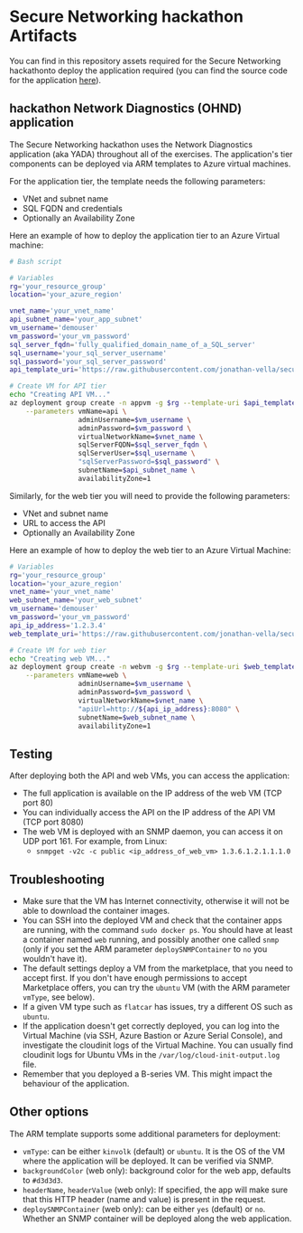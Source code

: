 # Secure Networking hackathon Artifacts

You can find in this repository assets required for the Secure Networking hackathonto deploy the application required (you can find the source code for the application [here](https://github.com/Microsoft/YADA)).

## hackathon Network Diagnostics (OHND) application

The Secure Networking hackathon uses the Network Diagnostics application (aka YADA) throughout all of the exercises. The application's tier components can be deployed via ARM templates to Azure virtual machines.

For the application tier, the template needs the following parameters:

- VNet and subnet name
- SQL FQDN and credentials
- Optionally an Availability Zone

Here an example of how to deploy the application tier to an Azure Virtual machine:

```bash
# Bash script

# Variables
rg='your_resource_group'
location='your_azure_region'

vnet_name='your_vnet_name'
api_subnet_name='your_app_subnet'
vm_username='demouser'
vm_password='your_vm_password'
sql_server_fqdn='fully_qualified_domain_name_of_a_SQL_server'
sql_username='your_sql_server_username'
sql_password='your_sql_server_password'
api_template_uri='https://raw.githubusercontent.com/jonathan-vella/secure-networking-hackathon/main/hacker-assets/deploy_api_to_vm.json'

# Create VM for API tier
echo "Creating API VM..."
az deployment group create -n appvm -g $rg --template-uri $api_template_uri \
    --parameters vmName=api \
                 adminUsername=$vm_username \
                 adminPassword=$vm_password \
                 virtualNetworkName=$vnet_name \
                 sqlServerFQDN=$sql_server_fqdn \
                 sqlServerUser=$sql_username \
                 "sqlServerPassword=$sql_password" \
                 subnetName=$api_subnet_name \
                 availabilityZone=1
```

Similarly, for the web tier you will need to provide the following parameters:

- VNet and subnet name
- URL to access the API
- Optionally an Availability Zone

Here an example of how to deploy the web tier to an Azure Virtual Machine:

```bash
# Variables
rg='your_resource_group'
location='your_azure_region'
vnet_name='your_vnet_name'
web_subnet_name='your_web_subnet'
vm_username='demouser'
vm_password='your_vm_password'
api_ip_address='1.2.3.4'
web_template_uri='https://raw.githubusercontent.com/jonathan-vella/secure-networking-hackathon/main/hacker-assets/deploy_web_to_vm.json'

# Create VM for web tier
echo "Creating web VM..."
az deployment group create -n webvm -g $rg --template-uri $web_template_uri \
    --parameters vmName=web \
                 adminUsername=$vm_username \
                 adminPassword=$vm_password \
                 virtualNetworkName=$vnet_name \
                 "apiUrl=http://${api_ip_address}:8080" \
                 subnetName=$web_subnet_name \
                 availabilityZone=1
```

## Testing

After deploying both the API and web VMs, you can access the application:

- The full application is available on the IP address of the web VM (TCP port 80)
- You can individually access the API on the IP address of the API VM (TCP port 8080)
- The web VM is deployed with an SNMP daemon, you can access it on UDP port 161. For example, from Linux:
  - `snmpget -v2c -c public <ip_address_of_web_vm> 1.3.6.1.2.1.1.1.0`

## Troubleshooting

- Make sure that the VM has Internet connectivity, otherwise it will not be able to download the container images.
- You can SSH into the deployed VM and check that the container apps are running, with the command `sudo docker ps`. You should have at least a container named `web` running, and possibly another one called `snmp` (only if you set the ARM parameter `deploySNMPContainer` to `no` you wouldn't have it).
- The default settings deploy a VM from the marketplace, that you need to accept first. If you don't have enough permissions to accept Marketplace offers, you can try the `ubuntu` VM (with the ARM parameter `vmType`, see below).
- If a given VM type such as `flatcar` has issues, try a different OS such as `ubuntu`.
- If the application doesn't get correctly deployed, you can log into the Virtual Machine (via SSH, Azure Bastion or Azure Serial Console), and investigate the cloudinit logs of the Virtual Machine. You can usually find cloudinit logs for Ubuntu VMs in the `/var/log/cloud-init-output.log` file.
- Remember that you deployed a B-series VM. This might impact the behaviour of the application.

## Other options

The ARM template supports some additional parameters for deployment:

- `vmType`: can be either `kinvolk` (default) or `ubuntu`. It is the OS of the VM where the application will be deployed. It can be verified via SNMP.
- `backgroundColor` (web only): background color for the web app, defaults to `#d3d3d3`.
- `headerName`, `headerValue` (web only): If specified, the app will make sure that this HTTP header (name and value) is present in the request.
- `deploySNMPContainer` (web only): can be either `yes` (default) or `no`. Whether an SNMP container will be deployed along the web application.
